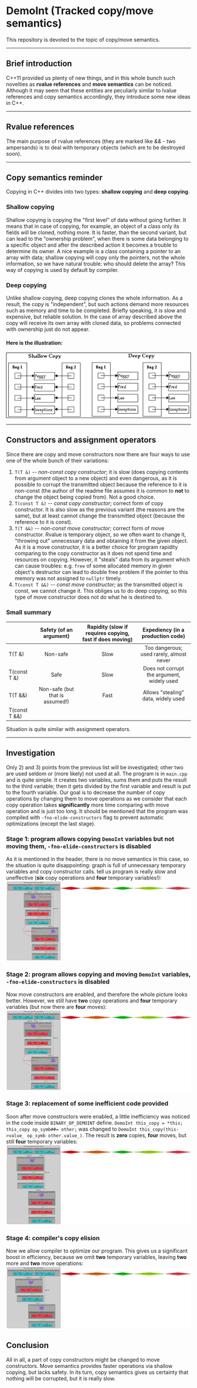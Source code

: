 # DemoInt (Tracked copy/move semantics)
This repository is devoted to the topic of copy/move semantics.

***
## Brief introduction
C++11 provided us plenty of new things, and in this whole bunch such novelties
as __rvalue references__ and __move semantics__ can be noticed. Although it may seem
that these entities are peculiarly similar to lvalue references and copy semantics accordingly,
they introduce some new ideas in C++.

***
## Rvalue references
The main purpose of rvalue references (they are marked like
*&&* - two ampersands) is to deal with temporary objects 
(which are to be destroyed soon).

***
## Copy semantics reminder
Copying in C++ divides into two types: __shallow copying__ and __deep copying__.

### Shallow copying
Shallow copying is copying the "first level" of data without going further. It means that
in case of copying, for example, an object of a class only its fields will be cloned, nothing more.
It is faster, than the second variant, but can lead to the "ownership problem", when there is some 
data belonging to a specific object and after the described action it becomes a trouble to determine 
its owner. A nice example is a class containing a pointer to an array with data; shallow copying will
copy only the pointers, not the whole information, so we have natural trouble: who should delete the array?
This way of copying is used by default by compiler.

### Deep copying
Unlike shallow copying, deep copying clones the whole information. As a result, the copy is "independent",
but such actions demand more resources such as memory and time to be completed. Briefly speaking, it is 
slow and expensive, but reliable solution. In the case of array described above the copy will receive its
own array with cloned data, so problems connected with ownership just do not appear.

#### Here is the illustration:
![ALT](pictures/shallow_and_deep_copy.png)

***
## Constructors and assignment operators
Since there are copy and move constructors now there are four ways to use one of the whole bunch of their variations:
1) `T(T &)` -- *non-const copy constructor*; it is slow (does copying contents from argument object to a new object)
and even dangerous, as it is possible to corrupt the transmitted object because the reference to it is non-const
(the author of the readme file assumes it is common to __not__ to change the object being copied from).
Not a good choice.
2) `T(const T &)` -- *const copy constructor*; correct form of copy constructor. It is also slow as the
previous variant (the reasons are the same), but at least cannot change the transmitted object (because the reference
to it is const).
3) `T(T &&)` -- *non-const move constructor*; correct form of move constructor. Rvalue is temporary object,
so we often want to change it, "throwing out" unnecessary data and obtaining it from the given object.
As it is a move constructor, it is a better choice for program rapidity comparing to the copy constructor
as it does not spend time and resources on copying. However, it "steals" data from its argument which can cause
troubles: e.g. `free` of some allocated memory in given object's destructor can lead to double free problem if
the pointer to this memory was not assigned to `nullptr` timely.
4) `T(const T &&)` -- *const move constructor*; as the transmitted object is const, we cannot change it.
This obliges us to do deep copying, so this type of move constructor does not do what he is destined to.

### Small summary
|               | Safety (of an argument)         | Rapidity (slow if requires copying, fast if does moving) |    Expediency (in a production code)       |
| :------------ | :-----------------------------: | :------------------------------------------------------: | :----------------------------------------: |
| T(T &)        |        Non-safe                 |                          Slow                            | Too dangerous; used rarely, almost never   |
| T(const T &)  |          Safe                   |                          Slow                            | Does not corrupt the argument, widely used |
| T(T &&)       | Non-safe (but that is assumed!) |                          Fast                            | Allows "stealing" data, widely used        |
| T(const T &&) |

Situation is quite similar with assignment operators.

***
## Investigation
Only 2) and 3) points from the previous list will be investigated; other two are used seldom or (more likely) 
not used at all. The program is in `main.cpp` and is quite simple. It creates two variables, sums them and puts 
the result to the third variable; then it gets divided by the first variable and result is put to the fourth variable. 
Our goal is to decrease the number of copy operations by changing them to move operations as we consider that 
each copy operation takes __significantly__ more time comparing with move operation and is just too long. 
It should be mentioned that the program was compiled with `-fno-elide-constructors` 
flag to prevent automatic optimizations (except the last stage).

### Stage 1: program allows copying `DemoInt` variables but not moving them, `-fno-elide-constructors` is disabled
As it is mentioned in the header, there is no move semantics in this case, so the situation is 
quite disappointing: graph is full of unnecessary temporary variables and copy constructor calls.
tell us program is 
really slow and uneffective (__six__ copy operations and __four__ temporary variables!): 
![ALT](pictures/only_copy_ctor.png)

### Stage 2: program allows copying and moving `DemoInt` variables, `-fno-elide-constructors` is disabled
Now move constructors are enabled, and therefore the whole picture looks better. However,
we still have __two__ copy operations and __four__ temporary variables (but now there are __four__ moves):
![ALT](pictures/copy_and_move_ctors.png)

### Stage 3: replacement of some inefficient code provided
Soon after move constructors were enabled, a little inefficiency was noticed in the code 
inside `BINARY_OP_DEMOINT` define.
`DemoInt this_copy = *this; this_copy op_symb##= other;` was changed to `DemoInt this_copy(this->value_ op_symb other.value_)`.
The result is __zero__ copies, __four__ moves, but still __four__ temporary variables:
![ALT](pictures/explicit_copy_removed.png)

### Stage 4: compiler's copy elision
Now we allow compiler to optimize our program. This gives us a significant boost in efficiency,
because we omit __two__ temporary variables, leaving __two__ more and __two__ move operations:
![ALT](pictures/copy_elision.png)

## Conclusion
All in all, a part of copy constructors might be changed to move constructors. Move semantics
provides faster operations via shallow copying, but lacks safety. In its turn, copy semantics
gives us certainty that nothing will be corrupted, but it is really slow.
